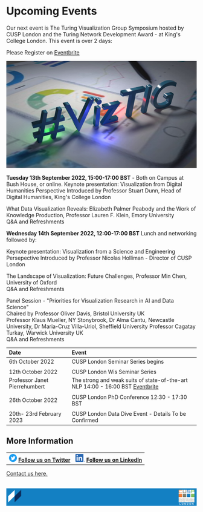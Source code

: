 # Upcoming Events

Our next event is The Turing Visualization Group Symposium hosted by CUSP London and the Turing Network Development Award - at King's College London.
This event is over 2 days: 

Please Register on [Eventbrite](https://www.eventbrite.co.uk/e/viztig-symposium-2022-tickets-396511164567)

![VizTIG.png](./assets/VizTIG.png)

<b>Tuesday 13th September 2022, 15:00-17:00 BST</b> - Both on Campus at Bush House, or online.
Keynote presentation: Visualization from Digital Humanities Perspective
Introduced by Professor Stuart Dunn, Head of Digital Humanities, King's College London

What Data Visualization Reveals: Elizabeth Palmer Peabody and the Work of Knowledge Production, Professor Lauren F. Klein, Emory University<br>
Q&A and Refreshments

<b>Wednesday 14th September 2022, 12:00-17:00 BST</b> Lunch and networking followed by:

Keynote presentation: Visualization from a Science and Engineering Persepective
Introduced by Professor Nicolas Holliman - Director of CUSP London

The Landscape of Visualization: Future Challenges, Professor Min Chen, University of Oxford<br>
Q&A and Refreshments

Panel Session - "Priorities for Visualization Research in AI and Data Science"<br>
Chaired by Professor Oliver Davis, Bristol University UK <br>
Professor Klaus Mueller, NY Stonybrook, Dr Alma Cantu, Newcastle University, Dr Maria-Cruz Villa-Uriol, Sheffield University
Professor Cagatay Turkay, Warwick University UK<br>
Q&A and Refreshments


| Date | Event |
| :- | :- |
| 6th October 2022 | CUSP London Seminar Series begins |
| |  |
| 12th October 2022 | CUSP London Wis Seminar Series |
| Professor Janet Pierrehumbert | The strong and weak suits of state-of-the-art NLP 14:00 - 16:00 BST [Eventbrite](https://www.kcl.ac.uk/events/wis-seminar-series-the-strong-and-weak-suits-of-state-of-the-art-nlp)|
| |  |
| 26th October 2022 | CUSP London PhD Conference 12:30 - 17:30 BST |
| |  |
| 20th- 23rd February 2023 | CUSP London Data Dive Event - Details To be Confirmed |                                        

## More Information

<table border="0" cellspacing="0" cellpadding="0">
  <tr>
    <th>
<a href="https://twitter.com/cusplondon?lang=en"><img src="./assets/Twitterblue.svg" alt="Twitter" style="width:21px;height:21px;"></a>
<a href="https://twitter.com/cusplondon?lang=en">Follow us on Twitter</a>
    </th>
        <th>
<a href="https://www.linkedin.com/company/centre-for-urban-science-and-progress-london-cusp-london-king-s-college-london/"><img src="./assets/LI-In-Bug.png" alt="Linked In" style="height:21px;"></a>
<a href="https://www.linkedin.com/company/centre-for-urban-science-and-progress-london-cusp-london-king-s-college-london/)">Follow us on LinkedIn</a>
       </th>
   </tr>
</table>
  
[Contact us here.](./YouCanJoinUs.md)<br><br>

![CUSP London Logo](./assets/CUSPbanner_thin_03.png)
